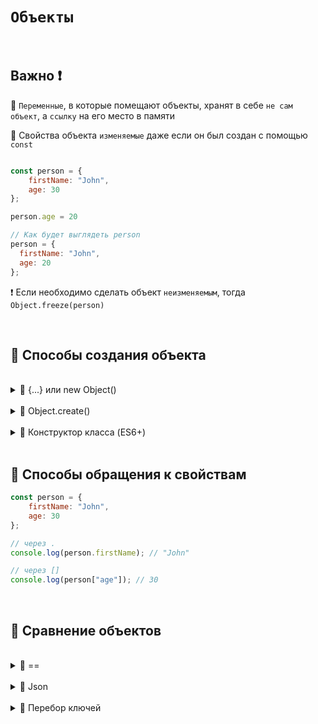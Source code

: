 # `Объекты`

<br>


## Важно ❗

🔴 `Переменные`, в которые помещают объекты, хранят в себе `не сам объект`, а `ссылку` на его место в памяти

🔴 Свойства объекта `изменяемые` даже если он был создан с помощью `const`

```javascript

const person = {
    firstName: "John",
    age: 30
};

person.age = 20

// Как будет выглядеть person
person = {
  firstName: "John",
  age: 20
};

```

❗ Если необходимо сделать объект `неизменяемым`, тогда `Object.freeze(person)`

<br>

## 🚩 Способы создания объекта

<br>

<details>
<summary> 🔹 {...} или new Object() </summary>
  
<br>

```javascript

// {...}
const person = {
    firstName: "John",
    age: 30
};


// new Object() 
const person = new Object()
person.firstName = "John"
person.age = 30


```

</details>

<br>

<details>
<summary> 🔹 Object.create() </summary>
  
<br>

```javascript
const personPrototype = {
    greet: function() {
        console.log("Hello!");
    }
};

const john = Object.create(personPrototype);
john.firstName = "John";
john.lastName = "Doe";
john.age = 30;



```

👆 Позволяет создавать новые объекты с указанным прототипом (существующим объектом)

❗ Это позволяет наследовать свойства и методы от другого объекта

</details>

<br>

<details>
<summary> 🔹 Конструктор класса (ES6+)</summary>
  
<br>

```javascript
class Person {
    constructor(firstName, lastName, age) {
        this.firstName = firstName;
        this.lastName = lastName;
        this.age = age;
    }
}

const john = new Person("John", "Doe", 30);

const john = {
  firstName = John,
  lastName = Doe,
  age = 30
}

```

👆 Позволяет создавать новые объекты с указанным прототипом (существующим объектом)

❗ Это позволяет наследовать свойства и методы от другого объекта

</details>

<br>

## 🚩 Способы обращения к свойствам

```javascript
const person = {
    firstName: "John",
    age: 30
};

// через .
console.log(person.firstName); // "John"

// через []
console.log(person["age"]); // 30


```


<br>

## 🚩 Сравнение объектов

<br>

<details>
<summary> 🔹 == </summary>
  
<br>

```javascript

// ссылаются на разные области в памяти (ссылки разные)
console.log({a: 1} == {a: 1}) // false

// ссылаются на одну и ту же область в памяти (ссылка одна и та же)
const a = { name: "John" };
const b = a;

console.log(a == b); // true


```

</details>

<br>

<details>
<summary> 🔹 Json </summary>
  
<br>

```javascript

// Приводим объекты в json и сравниваем
JSON.stringify({a: 1}) === JSON.stringify({a: 1}) // true

```

❗ Свойства объектов должные иметь `одинаковый порядок`, иначе строки будут разными

</details>

<br>

<details>
<summary> 🔹 Перебор ключей </summary>
  
<br>

```javascript

function objectsAreEqual(objA, objB) {
    const keysA = Object.keys(objA);
    const keysB = Object.keys(objB);

    if (keysA.length !== keysB.length) {
        return false;
    }

    for (const i = 0; i < keysA.length; i++) {
        const key = keysA[i];
        if (objA[key] !== objB[key]) {
            return false;
        }
    }

    return true;
}

const obj1 = { name: "John", age: 30 };
const obj2 = { name: "John", age: 30 };

console.log(objectsAreEqual(obj1, obj2)); // true


```

❗ Работает только для `примитивных` свойств, для более глубокого сравнения необходим подход с `рекурсивным сравнением`

</details>


